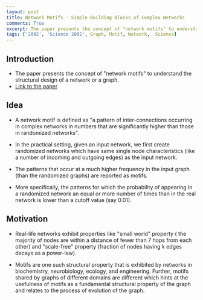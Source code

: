 ```yaml
---
layout: post
title: Network Motifs - Simple Building Blocks of Complex Networks
comments: True
excerpt: The paper presents the concept of "network motifs" to understand the structural design of a network or a graph.
tags: ['2002', 'Science 2002', Graph, Motif, Network,  Science]
---
```


## Introduction

* The paper presents the concept of "network motifs" to understand the structural design of a network or a graph.
* [Link to the paper](http://science.sciencemag.org/content/298/5594/824)

## Idea

* A network motif is defined as "a pattern of inter-connections occurring in complex networks in numbers that are significantly higher than those in randomized networks".

* In the practical setting, given an input network, we first create randomized networks which have same single node characteristics (like a number of incoming and outgoing edges) as the input network.

* The patterns that occur at a much higher frequency in the input graph (than the randomized graphs) are reported as motifs.

* More specifically, the patterns for which the probability of appearing in a randomized network an equal or more number of times than in the real network is lower than a cutoff value (say 0.01).

## Motivation

* Real-life networks exhibit properties like "small world" property ( the majority of nodes are within a distance of fewer than 7 hops from each other) and "scale-free" property (fraction of nodes having k edges decays as a power-law).

* Motifs are one such structural property that is exhibited by networks in biochemistry, neurobiology, ecology, and engineering. Further, motifs shared by graphs of different domains are different which hints at the usefulness of motifs as a fundamental structural property of the graph and relates to the process of evolution of the graph.
